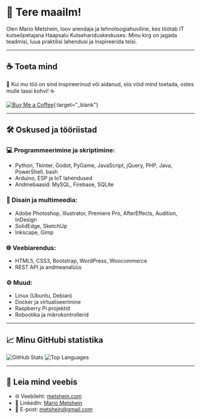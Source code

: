 # 👋 Tere maailm!

Olen Mario Metshein, loov arendaja ja tehnoloogiahuviline, kes töötab IT kutseõpetajana Haapsalu Kutsehariduskeskuses. Minu kirg on jagada teadmisi, luua praktilisi lahendusi ja inspireerida teisi.

---

## ☕ Toeta mind

🎨 Kui mu töö on sind inspireerinud või aidanud, siis võid mind toetada, ostes mulle tassi kohvi! ☕

[![Buy Me a Coffee](https://img.shields.io/badge/Buy_Me_a_Coffee-Support-orange?style=flat&logo=buy-me-a-coffee)](https://buymeacoffee.com/metshein){:target="_blank"}

---

## 🛠️ Oskused ja tööriistad

### 💻 Programmeerimine ja skriptimine:
- Python, Tkinter, Godot, PyGame, JavaScript, jQuery, PHP, Java, PowerShell, bash
- Arduino, ESP ja IoT lahendused
- Andmebaasid: MySQL, Firebase, SQLite

### 🎨 Disain ja multimeedia:
- Adobe Photoshop, Illustrator, Premiere Pro, AfterEffects, Audition, InDesign
- SolidEdge, SketchUp
- Inkscape, Gimp

### 🌐 Veebiarendus:
- HTML5, CSS3, Bootstrap, WordPress, Woocommerce
- REST API ja andmeanalüüs

### ⚙️ Muud:
- Linux (Ubuntu, Debian)
- Docker ja virtualiseerimine
- Raspberry Pi projektid
- Robootika ja mikrokontrollerid

---

## 📈 Minu GitHubi statistika

![GitHub Stats](https://github-readme-stats.vercel.app/api?username=metshein&show_icons=true&theme=radical)
![Top Languages](https://github-readme-stats.vercel.app/api/top-langs/?username=metshein&layout=compact&theme=radical)

---

## 🔗 Leia mind veebis

- 🌐 Veebileht: [metshein.com](https://www.metshein.com)
- 💼 LinkedIn: [Mario Metshein](https://www.linkedin.com/in/mario-metshein-500476168/)
- 📧 E-post: metshein@gmail.com

